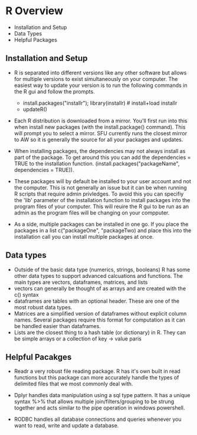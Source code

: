 # R Overview

 - Installation and Setup
 - Data Types
 - Helpful Packages

## Installation and Setup

 - R is separated into different versions like any other software but allows for multiple versions to exist simultaneously on your computer. The easiest way to update your version is to run the following commands in the R gui and follow the prompts.
    * install.packages("installr"); library(installr) # install+load installr
    * updateR()

 - Each R distribution is downloaded from a mirror. You'll first run into this when install new packages (with the install.package() command). This will prompt you to select a mirror. SFU currently runs the closest mirror to AW so it is generally the source for all your packages and updates.

 - When installing packages, the dependencies may not always install as part of the package. To get around this you can add the dependencies = TRUE to the installation function. (install.packages("packageName", dependencies = TRUE)).

 - These packages will by default be installed to your user account and not the computer. This is not generally an issue but it can be when running R scripts that require admin privledges. To avoid this you can specifiy the 'lib' parameter of the installation function to install packages into the program files of your computer. This will reuire the R gui to be run as an admin as the program files will be changing on your compputer.

 - As a side, multiple packages can be installed in one go. If you place the packages in a list c("packageOne", "packageTwo) and place this into the installation call you can install multiple packages at once.

## Data types

 - Outside of the basic data type (numerics, strings, booleans) R has some other data types to support advanced calcuations and functions. The main types are vectors, dataframes, matrices, and lists
 - vectors can generally be thought of as arrays and are created with the c() syntax
 - dataframes are tables with an optional header. These are one of the most robust data types.
 - Matrices are a simplified version of dataframes without explicit column names. Several packages require this format for computation as it can be handled easier than dataframes.
 - Lists are the closest thing to a hash table (or dictionary) in R. They can be simple arrays or a collection of key -> value paris


## Helpful Pacakges

 - Readr a very robust file reading package. R has it's own built in read functions but this package can more accurately handle the types of delimited files that we most commonly deal with.

 - Dplyr handles data manipulation using a sql type pattern. It has a unique syntax %>% that allows multiple join/filters/grouping to be strung together and acts similar to the pipe operation in windows powershell.

 - RODBC handles all database connections and queries whenever you want to read, write and update a database.
